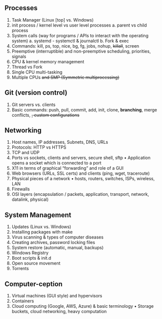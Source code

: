 ## Processes

1. Task Manager (Linux [top] vs. Windows)
2. init process / kernel level vs user level processes
   a. parent vs child process
3. System calls (way for programs / APIs to interact with the operating system)
   a. systemd - systemctl & journalctl
   b. Fork & exec
4. Commands: kill, ps, top, nice, bg, fg, jobs, nohup, ~~killall~~, screen
5. Preemptive (interruptible) and non-preemptive scheduling, priorities, signals
6. CPU & kernel memory management
7. Thread vs Fork
8. Single CPU multi-tasking
9. Multiple CPUs ~~and SMP (Symmetric multiprocessing)~~

## Git (version control)

1. Git servers vs. clients
2. Basic commands: push, pull, commit, add, init, clone, **branching**, merge conflicts, ~~, custom configurations~~

## Networking

1. Host names, IP addresses, Subnets, DNS, URLs
2. Protocols: HTTP vs HTTPS
3. TCP and UDP
4. Ports vs sockets, clients and servers, secure shell, sftp
   • Application opens a socket which is connected to a port
5. X11 in terms of graphical “forwarding” and role of a GUI
6. Web browsers (URLs, SSL certs) and clients (ping, wget, traceroute)
7. Physical pieces of a network
   • hosts, routers, switches, ISPs, wireless, LAN
8. Firewalls
9. OSI layers (encapsulation / packets, application, transport, network, datalink, physical)

## System Management

1. Updates (Linux vs. Windows)
2. Installing packages with make
3. Virus scanning & types of computer diseases
4. Creating archives, password locking files
5. System restore (automatic, manual, backups)
6. Windows Registry
7. Boot scripts & init.d
8. Open source movement
9. Torrents

## Computer-ception

1. Virtual machines (GUI style) and hypervisors
2. Containers
3. Cloud computing (Google, AWS, Azure) & basic terminology
   • Storage buckets, cloud networking, heavy computation
